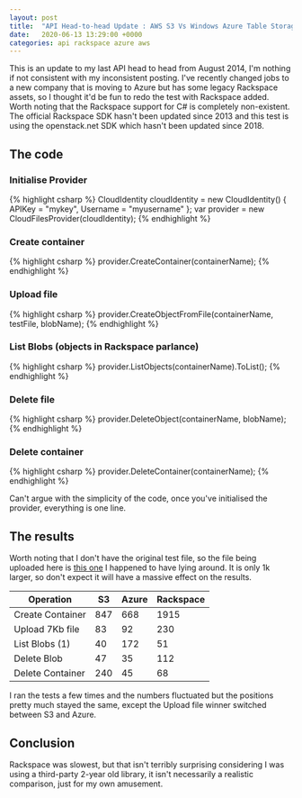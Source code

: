 ```yaml
---
layout: post
title:  "API Head-to-head Update : AWS S3 Vs Windows Azure Table Storage Vs Rackspace Cloud Files"
date:   2020-06-13 13:29:00 +0000
categories: api rackspace azure aws
---
```


This is an update to my last API head to head from August 2014, I'm nothing if not consistent with my inconsistent posting. I've recently changed jobs to a new company that is moving to Azure but has some legacy Rackspace assets, so I thought it'd be fun to redo the test with Rackspace added. Worth noting that the Rackspace support for C# is completely non-existent. The official Rackspace SDK hasn't been updated since 2013 and this test is using the openstack.net SDK which hasn't been updated since 2018.

## The code

### Initialise Provider

{% highlight csharp %}
CloudIdentity cloudIdentity = new CloudIdentity()
{
 APIKey = "mykey",
 Username = "myusername"
};
var provider = new CloudFilesProvider(cloudIdentity);
{% endhighlight %}

### Create container

{% highlight csharp %}
provider.CreateContainer(containerName);
{% endhighlight %}

### Upload file

{% highlight csharp %}
provider.CreateObjectFromFile(containerName, testFile, blobName);
{% endhighlight %}

### List Blobs (objects in Rackspace parlance)

{% highlight csharp %}
provider.ListObjects(containerName).ToList();
{% endhighlight %}

### Delete file

{% highlight csharp %}
provider.DeleteObject(containerName, blobName);
{% endhighlight %}

### Delete container

{% highlight csharp %}
provider.DeleteContainer(containerName);
{% endhighlight %}

Can't argue with the simplicity of the code, once you've initialised the provider, everything is one line.

## The results

Worth noting that I don't have the original test file, so the file being uploaded here is [this one](/images/odo.jpg) I happened to have lying around. It is only 1k larger, so don't expect it will have a massive effect on the results.

|Operation|S3|Azure|Rackspace|
|-|-|-|-|
|Create Container|847|668|1915|
|Upload 7Kb file|83|92|230|
|List Blobs (1)|40|172|51|
|Delete Blob|47|35|112|
|Delete Container|240|45|68|

I ran the tests a few times and the numbers fluctuated but the positions pretty much stayed the same, except the Upload file winner switched between S3 and Azure.

## Conclusion
Rackspace was slowest, but that isn't terribly surprising considering I was using a third-party 2-year old library, it isn't necessarily a realistic comparison, just for my own amusement.